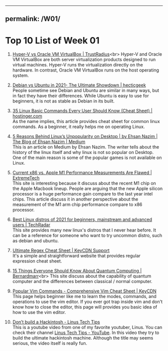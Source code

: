 
---
permalink: /W01/
---

# Top 10 List of Week 01

1. [Hyper-V vs Oracle VM VirtualBox | TrustRadius](https://www.trustradius.com/compare-products/hyper-v-vs-oracle-vm-virtualbox#:~:text=Hyper%2DV%20and%20Oracle%20VM,on%20the%20host%20operating%20system.)<br>
Hyper-V and Oracle VM VirtualBox are both server virtualization products designed to run virtual machines. Hyper-V runs the virtualization directly on the hardware. In contrast, Oracle VM VirtualBox runs on the host operating system.

2. [Debian vs Ubuntu in 2021- The Ultimate Showdown | hecticgeek](https://www.hecticgeek.com/debian-vs-ubuntu-the-ultimate-showdown/)<br>
People sometime see Debian and Ubuntu are similar in many ways, but in fact they have their differences. While Ubuntu is easy to use for beginners, it is not as stable as Debian in its built.

3. [35 Linux Basic Commands Every User Should Know (Cheat Sheet) | hostinger.com](https://www.hostinger.com/tutorials/linux-commands)<br>
As the name implies, this article provides cheat sheet for common linux commands. As a beginner, it really helps me on operating Linux.

4. [5 Reasons Behind Linux’s Unpopularity on Desktop | by Ehsan Nazim | The Blog of Ehsan Nazim | Medium](https://medium.com/the-blog-of-ehsan-nazim/5-reasons-behind-linuxs-unpopularity-on-desktop-c87558fe2f7c)<br>
This is an article on Medium by Ehsan Nazim. The writer tells about the history of the linux itself and why linux is not so popular on Desktop. One of the main reason is some of the popular games is not available on Linux.

5. [Current x86 vs. Apple M1 Performance Measurements Are Flawed | ExtremeTech](https://www.extremetech.com/computing/318020-flaw-current-measurements-x86-versus-apple-m1-performance)<br>
This site is interesting because it discuss about the recent M1 chip on the Apple Macbook lineup. People are arguing that the new Apple silicon processor is a huge performance gain compare to the last year intel chips. This article discuss it in another perspective about the measurement of the M1 arm chip performance compare to x86 processor.

6. [Best Linux distros of 2021 for beginners, mainstream and advanced users | TechRadar](https://www.techradar.com/best/best-linux-distros)<br>
This site provides many new linux's distros that I never hear before. It can be a reference for someone who want to try uncommon distro, such as debian and ubuntu.

7. [Ultimate Regex Cheat Sheet | KeyCDN Support](https://www.keycdn.com/support/regex-cheatsheet)<br>
It's a simple and straightforward website that provides regular expression cheat sheet. 

8. [15 Things Everyone Should Know About Quantum Computing | Bernardmarr](https://www.bernardmarr.com/default.asp?contentID=1193#:~:text=Classical%20computers%20manipulate%20ones%20and,zero%20at%20the%20same%20time.)<br>
This site discuss about the capability of quantum computer and the differences between classical / normal computer.

9. [Popular Vim Commands - Comprehensive Vim Cheat Sheet | KeyCDN](https://www.keycdn.com/blog/vim-commands)<br>
This page helps beginner like me to learn the modes, commands, and operations to use the vim editor. If you ever got trap inside vim and don't know how to close the editor, this page will provides you basic idea of how to use the vim editor.

10. [Don’t build a Hackintosh - Linus Tech Tips](https://www.youtube.com/watch?v=73E9Nb8mdjk)<br>
This is a youtube video from one of my favorite youtuber, Linus. You can check their channel [Linus Tech Tips - YouTube](https://www.youtube.com/channel/UCXuqSBlHAE6Xw-yeJA0Tunw). In this video they try to build the ultimate hackintosh machine. Although the title may seems serious, the video itself is really fun.
